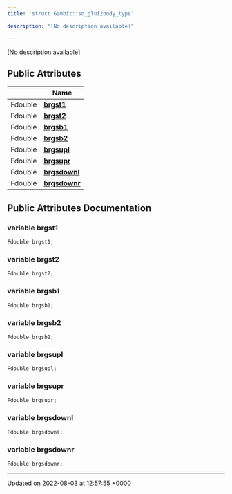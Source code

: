 ```yaml
---
title: 'struct Gambit::sd_glui2body_type'

description: "[No description available]"

---
```









[No description available]

## Public Attributes

|                | Name           |
| -------------- | -------------- |
| Fdouble | **[brgst1](/documentation/code/main/classes/structgambit_1_1sd__glui2body__type/#variable-brgst1)**  |
| Fdouble | **[brgst2](/documentation/code/main/classes/structgambit_1_1sd__glui2body__type/#variable-brgst2)**  |
| Fdouble | **[brgsb1](/documentation/code/main/classes/structgambit_1_1sd__glui2body__type/#variable-brgsb1)**  |
| Fdouble | **[brgsb2](/documentation/code/main/classes/structgambit_1_1sd__glui2body__type/#variable-brgsb2)**  |
| Fdouble | **[brgsupl](/documentation/code/main/classes/structgambit_1_1sd__glui2body__type/#variable-brgsupl)**  |
| Fdouble | **[brgsupr](/documentation/code/main/classes/structgambit_1_1sd__glui2body__type/#variable-brgsupr)**  |
| Fdouble | **[brgsdownl](/documentation/code/main/classes/structgambit_1_1sd__glui2body__type/#variable-brgsdownl)**  |
| Fdouble | **[brgsdownr](/documentation/code/main/classes/structgambit_1_1sd__glui2body__type/#variable-brgsdownr)**  |

## Public Attributes Documentation

### variable brgst1

```
Fdouble brgst1;
```


### variable brgst2

```
Fdouble brgst2;
```


### variable brgsb1

```
Fdouble brgsb1;
```


### variable brgsb2

```
Fdouble brgsb2;
```


### variable brgsupl

```
Fdouble brgsupl;
```


### variable brgsupr

```
Fdouble brgsupr;
```


### variable brgsdownl

```
Fdouble brgsdownl;
```


### variable brgsdownr

```
Fdouble brgsdownr;
```


-------------------------------

Updated on 2022-08-03 at 12:57:55 +0000